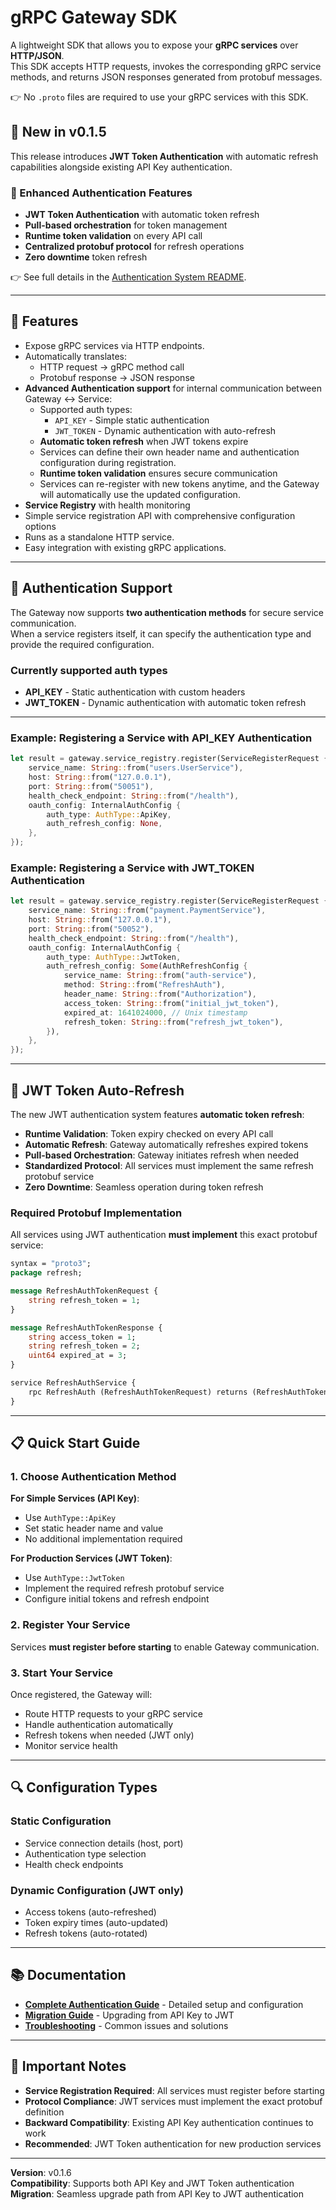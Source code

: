 # gRPC Gateway SDK

A lightweight SDK that allows you to expose your **gRPC services** over **HTTP/JSON**.  
This SDK accepts HTTP requests, invokes the corresponding gRPC service methods, and returns JSON responses generated from protobuf messages.

👉 No `.proto` files are required to use your gRPC services with this SDK.

## 🚀 New in v0.1.5

This release introduces **JWT Token Authentication** with automatic refresh capabilities alongside existing API Key authentication.

### 🔐 Enhanced Authentication Features
- **JWT Token Authentication** with automatic token refresh
- **Pull-based orchestration** for token management
- **Runtime token validation** on every API call
- **Centralized protobuf protocol** for refresh operations
- **Zero downtime** token refresh

👉 See full details in the [Authentication System README](src/registry/README.md).

---

## 🚀 Features

- Expose gRPC services via HTTP endpoints.
- Automatically translates:
  - HTTP request → gRPC method call
  - Protobuf response → JSON response
- **Advanced Authentication support** for internal communication between Gateway ↔ Service:
  - Supported auth types:
    - `API_KEY` - Simple static authentication
    - `JWT_TOKEN` - Dynamic authentication with auto-refresh
  - **Automatic token refresh** when JWT tokens expire
  - Services can define their own header name and authentication configuration during registration.
  - **Runtime token validation** ensures secure communication
  - Services can re-register with new tokens anytime, and the Gateway will automatically use the updated configuration.
- **Service Registry** with health monitoring
- Simple service registration API with comprehensive configuration options
- Runs as a standalone HTTP service.
- Easy integration with existing gRPC applications.

---

## 🔑 Authentication Support

The Gateway now supports **two authentication methods** for secure service communication.  
When a service registers itself, it can specify the authentication type and provide the required configuration.

### Currently supported auth types

- **API_KEY** - Static authentication with custom headers
- **JWT_TOKEN** - Dynamic authentication with automatic token refresh

---

### Example: Registering a Service with API_KEY Authentication

```rust
let result = gateway.service_registry.register(ServiceRegisterRequest {
    service_name: String::from("users.UserService"),
    host: String::from("127.0.0.1"),
    port: String::from("50051"),
    health_check_endpoint: String::from("/health"),
    oauth_config: InternalAuthConfig {
        auth_type: AuthType::ApiKey,
        auth_refresh_config: None,
    },
});
```

### Example: Registering a Service with JWT_TOKEN Authentication

```rust
let result = gateway.service_registry.register(ServiceRegisterRequest {
    service_name: String::from("payment.PaymentService"),
    host: String::from("127.0.0.1"),
    port: String::from("50052"),
    health_check_endpoint: String::from("/health"),
    oauth_config: InternalAuthConfig {
        auth_type: AuthType::JwtToken,
        auth_refresh_config: Some(AuthRefreshConfig {
            service_name: String::from("auth-service"),
            method: String::from("RefreshAuth"),
            header_name: String::from("Authorization"),
            access_token: String::from("initial_jwt_token"),
            expired_at: 1641024000, // Unix timestamp
            refresh_token: String::from("refresh_jwt_token"),
        }),
    },
});
```

---

## 🔄 JWT Token Auto-Refresh

The new JWT authentication system features **automatic token refresh**:

- **Runtime Validation**: Token expiry checked on every API call
- **Automatic Refresh**: Gateway automatically refreshes expired tokens
- **Pull-based Orchestration**: Gateway initiates refresh when needed
- **Standardized Protocol**: All services must implement the same refresh protobuf service
- **Zero Downtime**: Seamless operation during token refresh

### Required Protobuf Implementation

All services using JWT authentication **must implement** this exact protobuf service:

```protobuf
syntax = "proto3";
package refresh;

message RefreshAuthTokenRequest {
    string refresh_token = 1;
}

message RefreshAuthTokenResponse {
    string access_token = 1;
    string refresh_token = 2;
    uint64 expired_at = 3;
}

service RefreshAuthService {
    rpc RefreshAuth (RefreshAuthTokenRequest) returns (RefreshAuthTokenResponse);
}
```

---

## 📋 Quick Start Guide

### 1. Choose Authentication Method

**For Simple Services (API Key)**:
- Use `AuthType::ApiKey`
- Set static header name and value
- No additional implementation required

**For Production Services (JWT Token)**:
- Use `AuthType::JwtToken`
- Implement the required refresh protobuf service
- Configure initial tokens and refresh endpoint

### 2. Register Your Service

Services **must register before starting** to enable Gateway communication.

### 3. Start Your Service

Once registered, the Gateway will:
- Route HTTP requests to your gRPC service
- Handle authentication automatically
- Refresh tokens when needed (JWT only)
- Monitor service health

---

## 🔍 Configuration Types

### Static Configuration
- Service connection details (host, port)
- Authentication type selection
- Health check endpoints

### Dynamic Configuration (JWT only)
- Access tokens (auto-refreshed)
- Token expiry times (auto-updated)
- Refresh tokens (auto-rotated)

---

## 📚 Documentation

- **[Complete Authentication Guide](./src/registry/README.md)** - Detailed setup and configuration
- **[Migration Guide](./src/registry/README.md#-migration-guide)** - Upgrading from API Key to JWT
- **[Troubleshooting](./src/registry/README.md#-troubleshooting)** - Common issues and solutions

---

## 🚨 Important Notes

- **Service Registration Required**: All services must register before starting
- **Protocol Compliance**: JWT services must implement the exact protobuf definition
- **Backward Compatibility**: Existing API Key authentication continues to work
- **Recommended**: JWT Token authentication for new production services

---

**Version**: v0.1.6  
**Compatibility**: Supports both API Key and JWT Token authentication  
**Migration**: Seamless upgrade path from API Key to JWT authentication